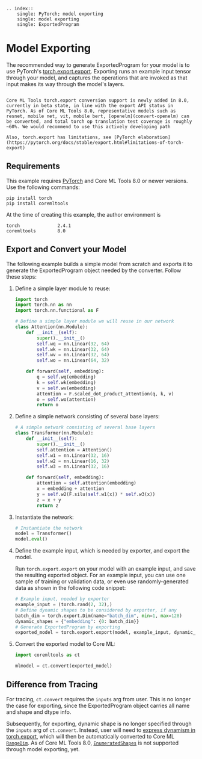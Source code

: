 ```{eval-rst}
.. index:: 
    single: PyTorch; model exporting
    single: model exporting
    single: ExportedProgram
```

# Model Exporting

The recommended way to generate ExportedProgram for your model is to use PyTorch's [torch.export.export](https://pytorch.org/docs/stable/export.html#torch.export.export). Exporting runs an example input tensor through your model, and captures the operations that are invoked as that input makes its way through the model's layers.

```{admonition} Exporting Limitations

Core ML Tools torch.export conversion support is newly added in 8.0, currently in beta state, in line with the export API status in PyTorch. As of Core ML Tools 8.0, representative models such as resnet, mobile net, vit, mobile bert, [openelm](convert-openelm) can be converted, and total torch op translation test coverage is roughly ~60%. We would recommend to use this actively developing path

Also, torch.export has limitations, see [PyTorch elaboration](https://pytorch.org/docs/stable/export.html#limitations-of-torch-export)
```

## Requirements
This example requires [PyTorch](https://pytorch.org/) and Core ML Tools 8.0 or newer versions. Use the following commands:
```shell
pip install torch
pip install coremltools
```

At the time of creating this example, the author environment is
```text Output
torch              2.4.1
coremltools        8.0
```

## Export and Convert your Model
The following example builds a simple model from scratch and exports it to generate the ExportedProgram object needed by the converter. Follow these steps:

1. Define a simple layer module to reuse:

    ```python
    import torch
    import torch.nn as nn
    import torch.nn.functional as F

    # Define a simple layer module we will reuse in our network
    class Attention(nn.Module):
        def __init__(self):
            super().__init__()
            self.wq = nn.Linear(32, 64)
            self.wk = nn.Linear(32, 64)
            self.wv = nn.Linear(32, 64)
            self.wo = nn.Linear(64, 32)

        def forward(self, embedding):
            q = self.wq(embedding)
            k = self.wk(embedding)
            v = self.wv(embedding)
            attention = F.scaled_dot_product_attention(q, k, v)
            o = self.wo(attention)
            return o
    ```

2. Define a simple network consisting of several base layers:

    ```python
    # A simple network consisting of several base layers
    class Transformer(nn.Module):
        def __init__(self):
            super().__init__()
            self.attention = Attention()
            self.w1 = nn.Linear(32, 16)
            self.w2 = nn.Linear(16, 32)
            self.w3 = nn.Linear(32, 16)

        def forward(self, embedding):
            attention = self.attention(embedding)
            x = embedding + attention
            y = self.w2(F.silu(self.w1(x)) * self.w3(x))
            z = x + y
            return z
    ```

3. Instantiate the network:

    ```python
    # Instantiate the network
    model = Transformer()
    model.eval()
    ```

4. Define the example input, which is needed by exporter, and export the model.

    Run `torch.export.export` on your model with an example input, and save the resulting exported object. For an example input, you can use one sample of training or validation data, or even use randomly-generated data as shown in the following code snippet:

    ```python
    # Example input, needed by exporter
    example_input = (torch.rand(2, 32),)
    # Define dynamic shapes to be considered by exporter, if any
    batch_dim = torch.export.Dim(name="batch_dim", min=1, max=128)
    dynamic_shapes = {"embedding": {0: batch_dim}}
    # Generate ExportedProgram by exporting
    exported_model = torch.export.export(model, example_input, dynamic_shapes=dynamic_shapes)
    ```

5. Convert the exported model to Core ML:

    ```python
    import coremltools as ct

    mlmodel = ct.convert(exported_model)
    ```

## Difference from Tracing
For tracing, `ct.convert` requires the `inputs` arg from user. This is no longer the case for exporting, since the ExportedProgram object carries all name and shape and dtype info.

Subsequently, for exporting, dynamic shape is no longer specified through the `inputs` arg of `ct.convert`. Instead, user will need to [express dynamism in torch.export](https://pytorch.org/docs/stable/export.html#expressing-dynamism), which will then be automatically converted to Core ML [`RangeDim`](https://apple.github.io/coremltools/source/coremltools.converters.mil.input_types.html#rangedim). As of Core ML Tools 8.0, [`EnumeratedShapes`](https://apple.github.io/coremltools/source/coremltools.converters.mil.input_types.html#enumeratedshapes) is not supported through model exporting, yet.
